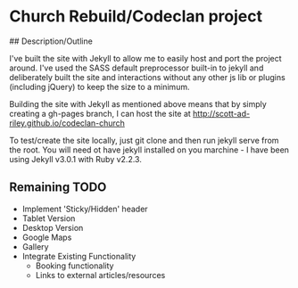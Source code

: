 # Church Rebuild/Codeclan project

## Description/Outline

I've built the site with Jekyll to allow me to easily host and port the project around. I've used the SASS default preprocessor built-in to jekyll and deliberately built the site and interactions without any other js lib or plugins (including jQuery) to keep the size to a minimum. 

Building the site with Jekyll as mentioned above means that by simply creating a gh-pages branch, I can host the site at http://scott-ad-riley.github.io/codeclan-church

To test/create the site locally, just git clone and then run jekyll serve from the root. You will need ot have jekyll installed on you marchine - I have been using Jekyll v3.0.1 with Ruby v2.2.3.

## Remaining TODO

* Implement 'Sticky/Hidden' header
* Tablet Version
* Desktop Version
* Google Maps
* Gallery
* Integrate Existing Functionality
  * Booking functionality
  * Links to external articles/resources